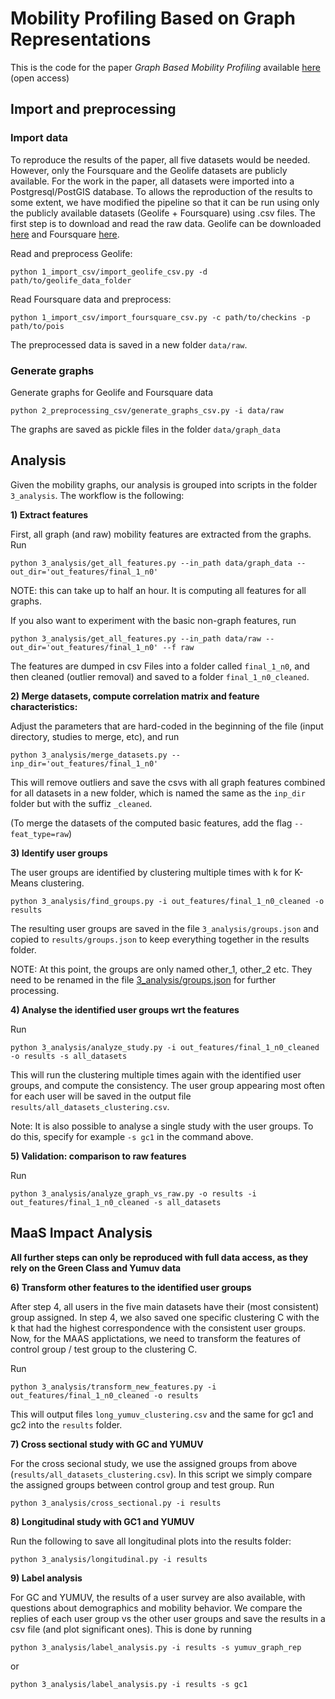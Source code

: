 # Mobility Profiling Based on Graph Representations

This is the code for the paper _Graph Based Mobility Profiling_ available [here](https://www.sciencedirect.com/science/article/pii/S0198971522001545) (open access)
## Import and preprocessing

### Import data

To reproduce the results of the paper, all five datasets would be needed. However, only the Foursquare and the Geolife datasets are publicly available. For the work in the paper, all datasets were imported into a Postgresql/PostGIS database. To allows the reproduction of the results to some extent, we have modified the pipeline so that it can be run using only the publicly available datasets (Geolife + Foursquare) using .csv files. The first step is to download and read the raw data. 
Geolife can be downloaded [here](https://www.microsoft.com/en-us/research/publication/geolife-gps-trajectory-dataset-user-guide/) and Foursquare [here](https://drive.google.com/file/d/1PNk3zY8NjLcDiAbzjABzY5FiPAFHq6T8/view?usp=sharing).

Read and preprocess Geolife:
```
python 1_import_csv/import_geolife_csv.py -d path/to/geolife_data_folder
```

Read Foursquare data and preprocess:
```
python 1_import_csv/import_foursquare_csv.py -c path/to/checkins -p path/to/pois
```

The preprocessed data is saved in a new folder `data/raw`.

### Generate graphs

Generate graphs for Geolife and Foursquare data
```
python 2_preprocessing_csv/generate_graphs_csv.py -i data/raw
```
The graphs are saved as pickle files in the folder `data/graph_data`

## Analysis

Given the mobility graphs, our analysis is grouped into scripts in the folder `3_analysis`. The workflow is the following:

**1) Extract features**

First, all graph (and raw) mobility features are extracted from the graphs. Run
```
python 3_analysis/get_all_features.py --in_path data/graph_data --out_dir='out_features/final_1_n0'
```
NOTE: this can take up to half an hour. It is computing all features for all graphs.

If you also want to experiment with the basic non-graph features, run
```
python 3_analysis/get_all_features.py --in_path data/raw --out_dir='out_features/final_1_n0' --f raw
```

The features are dumped in csv Files into a folder called `final_1_n0`, and then cleaned (outlier removal) and saved to a folder `final_1_n0_cleaned`.

**2) Merge datasets, compute correlation matrix and feature characteristics:**

Adjust the parameters that are hard-coded in the beginning of the file (input directory, studies to merge, etc), and run 
```
python 3_analysis/merge_datasets.py --inp_dir='out_features/final_1_n0'
```
This will remove outliers and save the csvs with all graph features combined for all datasets in a new folder, which is named the same as the `inp_dir` folder but with the suffiz `_cleaned`. 

(To merge the datasets of the computed basic features, add the flag `--feat_type=raw`)

**3) Identify user groups**

The user groups are identified by clustering multiple times with k for K-Means clustering. 
```
python 3_analysis/find_groups.py -i out_features/final_1_n0_cleaned -o results
```
The resulting user groups are saved in the file `3_analysis/groups.json` and copied to `results/groups.json` to keep everything together in the results folder.

NOTE: At this point, the groups are only named other_1, other_2 etc. They need to be renamed in the file [3_analysis/groups.json](3_analysis/groups.json) for further processing.

**4) Analyse the identified user groups wrt the features**

Run
```
python 3_analysis/analyze_study.py -i out_features/final_1_n0_cleaned -o results -s all_datasets
```
This will run the clustering multiple times again with the identified user groups, and compute the consistency. The user group appearing most often for each user will be saved in the output file `results/all_datasets_clustering.csv`.

Note: It is also possible to analyse a single study with the user groups. To do this, specify for example `-s gc1` in the command above.

**5) Validation: comparison to raw features**

Run
```
python 3_analysis/analyze_graph_vs_raw.py -o results -i out_features/final_1_n0_cleaned -s all_datasets
```

## MaaS Impact Analysis

**All further steps can only be reproduced with full data access, as they rely on the Green Class and Yumuv data**

**6) Transform other features to the identified user groups**

After step 4, all users in the five main datasets have their (most consistent) group assigned. In step 4, we also saved one specific clustering C with the k that had the highest correspondence with the consistent user groups. Now, for the MAAS applictations, we need to transform the features of control group / test group to the clustering C.

Run
```
python 3_analysis/transform_new_features.py -i out_features/final_1_n0_cleaned -o results
```
This will output files `long_yumuv_clustering.csv` and the same for gc1 and gc2 into the `results` folder. 

**7) Cross sectional study with GC and YUMUV**

For the cross secional study, we use the assigned groups from above (`results/all_datasets_clustering.csv`). In this script we simply compare the assigned groups between control group and test group. Run
```
python 3_analysis/cross_sectional.py -i results
```

**8) Longitudinal study with GC1 and YUMUV**

Run the following to save all longitudinal plots into the results folder:
```
python 3_analysis/longitudinal.py -i results
```

**9) Label analysis**

For GC and YUMUV, the results of a user survey are also available, with questions about demographics and mobility behavior. We compare the replies of each user group vs the other user groups and save the results in a csv file (and plot significant ones). This is done by running
```
python 3_analysis/label_analysis.py -i results -s yumuv_graph_rep
```
or 
```
python 3_analysis/label_analysis.py -i results -s gc1
```
